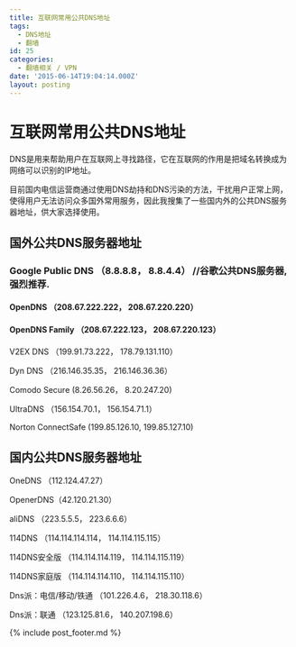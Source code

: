 ```yaml
---
title: 互联网常用公共DNS地址
tags:
  - DNS地址
  - 翻墙
id: 25
categories:
  - 翻墙相关 / VPN
date: '2015-06-14T19:04:14.000Z'
layout: posting
---
```


# 互联网常用公共DNS地址

DNS是用来帮助用户在互联网上寻找路径，它在互联网的作用是把域名转换成为网络可以识别的IP地址。

目前国内电信运营商通过使用DNS劫持和DNS污染的方法，干扰用户正常上网，使得用户无法访问众多国外常用服务，因此我搜集了一些国内外的公共DNS服务器地址，供大家选择使用。

## 国外公共DNS服务器地址

### Google Public DNS （8.8.8.8， 8.8.4.4）     //谷歌公共DNS服务器,强烈推荐.

#### OpenDNS （208.67.222.222， 208.67.220.220）

#### OpenDNS Family （208.67.222.123， 208.67.220.123）

V2EX DNS （199.91.73.222， 178.79.131.110）


Dyn DNS （216.146.35.35， 216.146.36.36）　


Comodo Secure (8.26.56.26， 8.20.247.20)　


UltraDNS （156.154.70.1， 156.154.71.1）　　


Norton ConnectSafe (199.85.126.10, 199.85.127.10)

## 国内公共DNS服务器地址

OneDNS （112.124.47.27）　　

OpenerDNS（42.120.21.30）　　

aliDNS （223.5.5.5， 223.6.6.6）　　

114DNS （114.114.114.114， 114.114.115.115）　　

114DNS安全版 （114.114.114.119， 114.114.115.119）　　

114DNS家庭版 （114.114.114.110， 114.114.115.110）　　

Dns派：电信/移动/铁通 （101.226.4.6， 218.30.118.6）　　

Dns派：联通 （123.125.81.6， 140.207.198.6）



{% include post_footer.md %}
